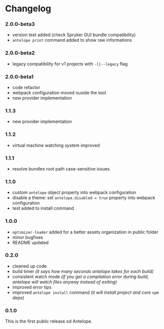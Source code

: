 # Changelog

### 2.0.0-beta3
- version test added (check Spryker GUI bundle compatibility)
- `antelope print` command added to show raw informations

### 2.0.0-beta2
- legacy compatibility for v1 projects with `-l|--legacy` flag

### 2.0.0-beta1
- code refactor
- webpack configuration moved ouside the tool
- new provider implementation

### 1.1.3
- new provider implementation

### 1.1.2
- virtual machine watching system improved

### 1.1.1
- resolve bundles root path case-sensitive issues

### 1.1.0
- custom `antelope` object property into webpack configuration 
- disable a theme: set `antelope.disabled = true` property into webpack configuration 
- test added to install command 

### 1.0.0
- `optimizer-loader` added for a better assets organization in public folder
- minor bugfixes
- README updated 

### 0.2.0
- cleaned up code
- build timer *(it says how many seconds antelope takes for each build)*
- consistent watch mode *(if you get a compilation error during build, antelope will watch files anyway instead of exiting)*
- improved error tips 
- improved `antelope install` command *(it will install project and core `npm` deps)*

### 0.1.0
This is the first public release od Antelope.
